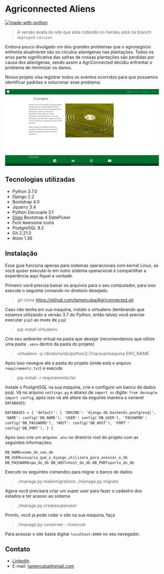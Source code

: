 # Agriconnected Aliens
[![made-with-python](https://img.shields.io/badge/Made%20with-Python-1f425f.svg)](https://www.python.org/)
> A versão exata do site que esta rodando no heroku está na branch `deployed-version`

Embora pouco divulgado um dos grandes problemas que o agronegócio enfrenta atualmente são os círculos alienígenas nas plantações. Todos os anos parte significativa das safras de nossas plantações são perdidas por causa dos alienígenas, sendo assim a AgriConnected decidiu enfrentar o problema de minimizar os danos.

Nosso projeto visa registrar todos os eventos ocorridos para que possamos identificar padrões e solucionar esse problema.

![](print.gif)

## Tecnologias utilizadas
* Python 3.7.0
* Django 2.2
* Bootstrap 4.0
* Jquerry 3.4
* Python Decouple 3.1
* [Gijgo](https://gijgo.com/datepicker/example/bootstrap-4) Bootstrap 4 DatePicker
* Font Awesome icons
* PostgreSQL 9.2
* Git 2.21.0
* Atom 1.36

## Instalação
Esse guia funciona apenas para sistemas operacionais com kernel Linux, se você quiser executá-lo
em outro sistema operacional e compartilhar a experiência aqui fiquei a vontade.

Primeiro você precisa baixar os arquivos para o seu computador, para isso execute o seguinte comando
no diretório desejado
> git clone https://github.com/tamercuba/Agriconnected.git

Caso não tenha em sua maquina, instale o virtualenv (lembrando que estamos utilizando a versão 3.7 do Python, então
    talvez você precise executar `pip3` ao inves de `pip`)
> pip install virtualenv

Crie seu ambiente virtual na pasta que desejar (recomendamos que utilize uma pasta `.venv` dentro da pasta do projeto)
> virtualenv -p /diretorio/do/python3.7/na/sua/maquina ENV_NAME

Após isso navegue até a pasta do projeto (onde está o arquivo `requirements.txt`) e execute
>pip install -r requirements.txt

Instale o PostgreSQL na sua maquina, crie e configure um banco de dados psql. Vá no arquivo `settings.py` e abaixo de `import os` digite: `from decouple import config`, após isso vá até
altere da seguinte maneira a variavel `DATABASES`:

`DATABASES = {
    'default': {
        'ENGINE': 'django.db.backends.postgresql',
        'NAME': config('DB_NAME'),
        'USER': config('DB_USER'),
        'PASSWORD': config('DB_PASSWORD'),
        'HOST': config('DB_HOST'),
        'PORT': config('DB_PORT'),
    }
}`

Após isso crie um arquivo `.env` no diretório root do projeto com as seguintes informações:

`
DB_NAME=nome_do_seu_db
DB_USER=usuario_que_o_django_utilizara_para_acessar_o_db
DB_PASSWORD=pw_do_db
DB_HOST=host_do_db
DB_PORT=porta_do_db
` 

Execute os seguintes comandos para migrar o banco de dados
>./manage.py makemigrations
./manage.py migrate

Agora você precisará criar um super user para fazer o cadastro dos estados e ter acesso ao sistema
>./manage.py createsuperuser

Pronto, você ja pode rodar o site na sua maquina, faça
>./manage.py runserver --insecure

Para acessar o site basta digitar `localhost:8000` no seu navegador.

## Contato
* [LinkedIn](https://linkedin.com/in/tamercuba)
* E-mail: tamercuba@gmail.com
